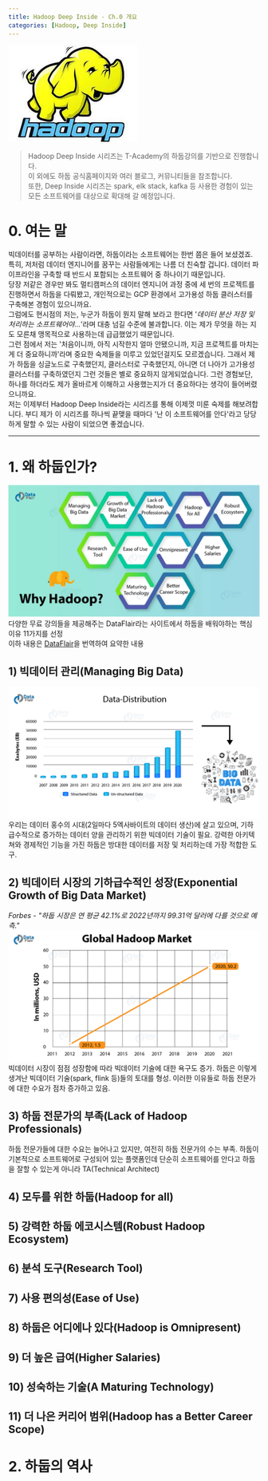 ```yaml
---
title: Hadoop Deep Inside - Ch.0 개요
categories: [Hadoop, Deep Inside]
---
```


![하둡](../images/hadoop.jpg)
> Hadoop Deep Inside 시리즈는 T-Academy의 하둡강의를 기반으로 진행합니다.   \
> 이 외에도 하둡 공식홈페이지와 여러 블로그, 커뮤니티들을 참조합니다.   \
> 또한, Deep Inside 시리즈는 spark, elk stack, kafka 등 사용한 경험이 있는 모든 소프트웨어를 대상으로 확대해 갈 예정입니다.

# 0. 여는 말
빅데이터를 공부하는 사람이라면, 하둡이라는 소프트웨어는 한번 쯤은 들어 보셨겠죠. 특히, 저처럼 데이터 엔지니어를 꿈꾸는 사람들에게는 나름 더 친숙할 겁니다. 데이터 파이프라인을 구축할 때 반드시 포함되는 소프트웨어 중 하나이기 때문입니다.   \
당장 저같은 경우만 봐도 멀티캠퍼스의 데이터 엔지니어 과정 중에 세 번의 프로젝트를 진행하면서 하둡을 다뤄봤고, 개인적으로는 GCP 환경에서 고가용성 하둡 클러스터를 구축해본 경험이 있으니까요.   \
그럼에도 현시점의 저는, 누군가 하둡이 뭔지 말해 보라고 한다면 '_데이터 분산 저장 및 처리하는 소프트웨어야..._'라며 대충 넘길 수준에 불과합니다. 이는 제가 무엇을 하는 지도 모른채 맹목적으로 사용하는데 급급했었기 때문입니다.   \
 그런 점에서 저는 '처음이니까, 아직 시작한지 얼마 안됐으니까, 지금 프로젝트를 마치는게 더 중요하니까'라며 중요한 숙제들을 미루고 있었던걸지도 모르겠습니다.
 그래서 제가 하둡을 싱글노드로 구축했던지, 클러스터로 구축했던지, 아니면 더 나아가 고가용성 클러스터를 구축하였던지 그런 것들은 별로 중요하지 않게되었습니다. 그런 경험보단, 하나를 하더라도 제가 올바르게 이해하고 사용했는지가 더 중요하다는 생각이 들어버렸으니까요.   \
 저는 이제부터 Hadoop Deep Inside라는 시리즈를 통해 이제껏 미룬 숙제를 해보려합니다. 부디 제가 이 시리즈를 하나씩 끝맺을 때마다 '난 이 소프트웨어를 안다'라고 당당하게 말할 수 있는 사람이 되었으면 좋겠습니다.

* * *

# 1. 왜 하둡인가?
![why-hadoop](../images/Why-Hadoop.jpg "why-hadoop?")
다양한 무료 강의들을 제공해주는 DataFlair라는 사이트에서 하둡을 배워야하는 핵심 이유 11가지를 선정   \
이하 내용은 [DataFlair](https://data-flair.training/blogs/why-hadoop/)을 번역하여 요약한 내용

## 1) 빅데이터 관리(Managing Big Data)
![Data-Distribution](../images/Growth-of-Unstructured-Data.jpg "Growth-of-Unstructured-Data")
우리는 데이터 홍수의 시대(2일마다 5엑사바이트의 데이터 생산)에 살고 있으며, 기하급수적으로 증가하는 데이터 양을 관리하기 위한 빅데이터 기술이 필요.
강력한 아키텍쳐와 경제적인 기능을 가진 하둡은 방대한 데이터를 저장 및 처리하는데 가장 적합한 도구.

## 2) 빅데이터 시장의 기하급수적인 성장(Exponential Growth of Big Data Market)
_Forbes - "하둡 시장은 연 평균 42.1%로 2022년까지 99.31억 달러에 다를 것으로 예측."_
![Hadoop market](../images/Global-Hadoop-Market.jpg "Global-Hadoop-Market")
빅데이터 시장이 점점 성장함에 따라 빅데이터 기술에 대한 욕구도 증가. 하둡은 이렇게 생겨난 빅데이터 기술(spark, flink 등)들의 토대를 형성.
이러한 이유들로 하둡 전문가에 대한 수요가 점차 증가하고 있음.

## 3) 하둡 전문가의 부족(Lack of Hadoop Professionals)
하둡 전문가들에 대한 수요는 늘어나고 있지만, 여전히 하둡 전문가의 수는 부족.
하둡이 기본적으로 소프트웨어로 구성되어 있는 플랫폼인데 단순히 소프트웨어를 안다고 하둡을 잘할 수 있는게 아니라 TA(Technical Architect)


## 4) 모두를 위한 하둡(Hadoop for all)

## 5) 강력한 하둡 에코시스템(Robust Hadoop Ecosystem)

## 6) 분석 도구(Research Tool)

## 7) 사용 편의성(Ease of Use)

## 8) 하둡은 어디에나 있다(Hadoop is Omnipresent)

## 9) 더 높은 급여(Higher Salaries)

## 10) 성숙하는 기술(A Maturing Technology)

## 11) 더 나은 커리어 범위(Hadoop has a Better Career Scope)

# 2. 하둡의 역사

